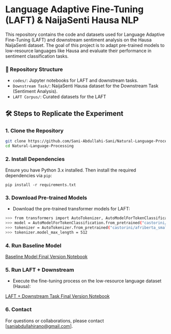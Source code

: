 # Language Adaptive Fine-Tuning (LAFT) & NaijaSenti Hausa NLP
This repository contains the code and datasets used for Language Adaptive Fine-Tuning (LAFT) and downstream sentiment analysis on the Hausa NaijaSenti dataset. The goal of this project is to adapt pre-trained models to low-resource languages like Hausa and evaluate their performance in sentiment classification tasks.

### 📁 Repository Structure
- `codes/`: Jupyter notebooks for LAFT and downstream tasks.
- `Downstream Task/`: NaijaSenti Hausa dataset for the Downstream Task (Sentiment Analysis).
- `LAFT Corpus/`: Curated datasets for the LAFT


## 🛠️ Steps to Replicate the Experiment

### 1. Clone the Repository
```bash
git clone https://github.com/Sani-Abdullahi-Sani/Natural-Language-Processing.git
cd Natural-Language-Processing
```


### 2. Install Dependencies
Ensure you have Python 3.x installed. Then install the required dependencies via `pip`:

`pip install -r requirements.txt`


### 3. Download Pre-trained Models
- Download the pre-trained transformer models for LAFT:
```bash
>>> from transformers import AutoTokenizer, AutoModelForTokenClassification
>>> model = AutoModelForTokenClassification.from_pretrained("castorini/afriberta_small")
>>> tokenizer = AutoTokenizer.from_pretrained("castorini/afriberta_small")
>>> tokenizer.model_max_length = 512
```

### 4. Run Baseline Model
[Baseline Model Final Version Notebook](https://github.com/Sani-Abdullahi-Sani/Natural-Language-Processing/blob/main/Sentiment%20Analysis%20in%20African%20Languages%20Project/Code/Baseline%20Model%20Final%20Version.ipynb)


### 5. Run LAFT + Downstream
- Execute the fine-tuning process on the low-resource language dataset (Hausa):
  
[LAFT + Downstream Task Final Version Notebook](https://github.com/Sani-Abdullahi-Sani/Natural-Language-Processing/blob/main/Sentiment%20Analysis%20in%20African%20Languages%20Project/Code/LAFT%20%2B%20Downstream%20Task%20Final%20version.ipynb)

### 6. Contact
For questions or collaborations, please contact [saniabdullahirano@gmail.com].







